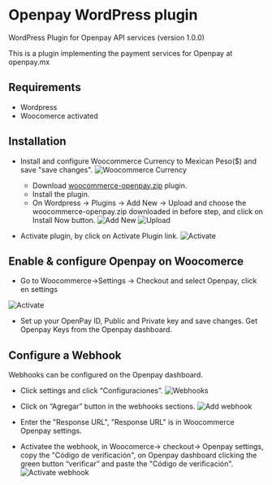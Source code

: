 Openpay WordPress plugin
===========

WordPress Plugin for Openpay API services (version 1.0.0)

This is a plugin implementing the payment services for Openpay at openpay.mx


Requirements
------------
* Wordpress 
* Woocomerce activated

Installation
------------
* Install and configure Woocommerce Currency  to  Mexican Peso($) and save "save changes".
![Woocommerce Currency](https://raw.githubusercontent.com/open-pay/openpay-wordpress/master/install_images/WooCommerceSettings.png)

  * Download  [woocommerce-openpay.zip](https://github.com/open-pay/openpay-wordpress/blob/master/bin/woocommerce-openpay.zip?raw=true)  plugin.
  * Install the plugin.
  * On Wordpress -> Plugins -> Add New -> Upload and choose the woocommerce-openpay.zip downloaded in before step, and click on Install Now button.
![Add New ](https://raw.githubusercontent.com/open-pay/openpay-wordpress/master/install_images/PluginsAddNew.png)
![Upload](https://raw.githubusercontent.com/open-pay/openpay-wordpress/master/install_images/PluginsInstall.png)

 * Activate plugin, by click on Activate Plugin link.
![Activate](https://raw.githubusercontent.com/open-pay/openpay-wordpress/master/install_images/PluginActivate.png)

Enable & configure Openpay on Woocomerce
------------
* Go to Woocommerce->Settings -> Checkout and select Openpay, click en settings

![Activate](https://raw.githubusercontent.com/open-pay/openpay-wordpress/master/install_images/WooCommerceSettingsOpenpay.png)
*  Set up your OpenPay ID,  Public and Private key and save changes. Get Openpay Keys from the Openpay dashboard.


Configure a Webhook
------------
 Webhooks can be configured on the Openpay dashboard.

* Click settings and click “Configuraciones”.
![Webhooks](https://raw.githubusercontent.com/open-pay/openpay-wordpress/master/install_images/webhooks.png)
* Click on “Agregar” button in the webhooks sections.
![Add webhook](https://raw.githubusercontent.com/open-pay/openpay-wordpress/master/install_images/OpenPayWHAdd.png)

* Enter the "Response URL",  "Response URL" is in Woocommerce Openpay settings.
* Activatee the webhook, in Woocomerce-> checkout-> Openpay settings, copy the "Código de verificación",  on Openpay dashboard clicking the green button “verificar” and paste the "Código de verificación".
![Activate webhook](https://raw.githubusercontent.com/open-pay/openpay-wordpress/master/install_images/OpenPayWHActivate.png)


